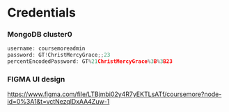 # Credentials

### MongoDB cluster0
```javascript 
username: coursemoreadmin
password: GT!ChristMercyGrace;;23
percentEncodedPassword: GT%21ChristMercyGrace%3B%3B23
```
### FIGMA UI design
https://www.figma.com/file/LTBjmbi02y4R7yEKTLsATf/coursemore?node-id=0%3A1&t=vctNezqlDxAA4Zuw-1
